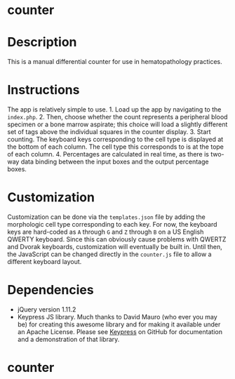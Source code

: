 # counter

# Description
This is a manual differential counter for use in hematopathology practices.

# Instructions
The app is relatively simple to use.
    1. Load up the app by navigating to the `index.php`.
    2. Then, choose whether the count represents a peripheral blood specimen
    or a bone marrow aspirate; this choice will load a slightly different
    set of tags above the individual squares in the counter display.
    3. Start counting. The keyboard keys corresponding to the cell type is
    displayed at the bottom of each column. The cell type this corresponds to
    is at the tope of each column.
    4. Percentages are calculated in real time, as there is two-way data
    binding between the input boxes and the output percentage boxes.

# Customization
Customization can be done via the `templates.json` file by adding the
morphologic cell type corresponding to each key. For now, the keyboard
keys are hard-coded as `A` through `G` and `Z` through `B` on a US English
QWERTY keyboard. Since this can obviously cause problems with QWERTZ and
Dvorak keyboards, customization will eventually be built in. Until then,
the JavaScript can be changed directly in the `counter.js` file to allow
a different keyboard layout.

# Dependencies
* jQuery version 1.11.2
* Keypress JS library. Much thanks to David Mauro (who ever you may be) for
creating this awesome library and for making it available under an Apache
License. Please see [Keypress](http://dmauro.github.io/Keypress/) on GitHub
for documentation and a demonstration of that library.
# counter
